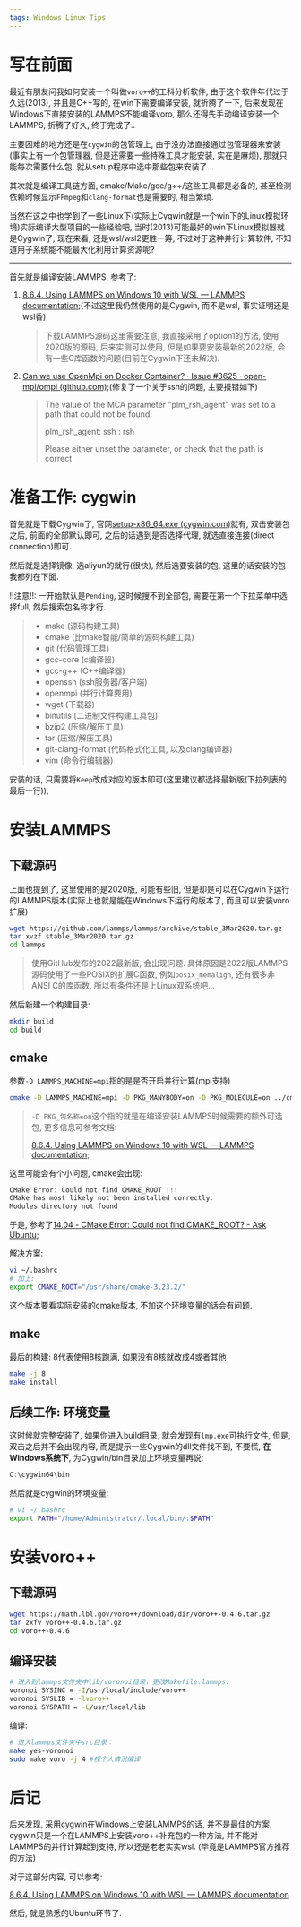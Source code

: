 ```yaml
---
tags: Windows Linux Tips
---
```


# 写在前面

最近有朋友问我如何安装一个叫做`voro++`的工科分析软件, 由于这个软件年代过于久远(2013), 并且是C++写的, 在win下需要编译安装, 就折腾了一下, 后来发现在Windows下直接安装的LAMMPS不能编译voro, 那么还得先手动编译安装一个LAMMPS, 折腾了好久, 终于完成了..

主要困难的地方还是在`cygwin`的包管理上, 由于没办法直接通过包管理器来安装(事实上有一个包管理器, 但是还需要一些特殊工具才能安装, 实在是麻烦), 那就只能每次需要什么包, 就从setup程序中选中那些包来安装了...

其次就是编译工具链方面, cmake/Make/gcc/g++/这些工具都是必备的, 甚至检测依赖时候显示`FFmpeg`和`clang-format`也是需要的, 相当繁琐. 

当然在这之中也学到了一些Linux下(实际上Cygwin就是一个win下的Linux模拟环境)实际编译大型项目的一些经验吧, 当时(2013)可能最好的win下Linux模拟器就是Cygwin了, 现在来看, 还是wsl/wsl2更胜一筹, 不过对于这种并行计算软件, 不知道用子系统能不能最大化利用计算资源呢?

---

首先就是编译安装LAMMPS, 参考了:

1.   [8.6.4. Using LAMMPS on Windows 10 with WSL — LAMMPS documentation](https://docs.lammps.org/Howto_wsl.html#download-lammps);(不过这里我仍然使用的是Cygwin, 而不是wsl, 事实证明还是wsl香)

     >   下载LAMMPS源码这里需要注意, 我直接采用了option1的方法, 使用2020版的源码, 后来实测可以使用, 但是如果要安装最新的2022版, 会有一些C库函数的问题(目前在Cygwin下还未解决). 

2.   [Can we use OpenMpi on Docker Container? · Issue #3625 · open-mpi/ompi (github.com)](https://github.com/open-mpi/ompi/issues/3625#issuecomment-305782099);(修复了一个关于ssh的问题, 主要报错如下)

     >   The value of the MCA parameter "plm_rsh_agent" was set to a path
     >   that could not be found:
     >
     >   plm_rsh_agent: ssh : rsh
     >
     >   Please either unset the parameter, or check that the path is correct







# 准备工作: cygwin

首先就是下载Cygwin了, 官网[setup-x86_64.exe (cygwin.com)](https://www.cygwin.com/setup-x86_64.exe)就有, 双击安装包之后, 前面的全部默认即可, 之后的话遇到是否选择代理, 就选直接连接(direct connection)即可. 

然后就是选择镜像, 选aliyun的就行(很快), 然后选要安装的包, 这里的话安装的包我都列在下面. 

!!注意!!: 一开始默认是`Pending`, 这时候搜不到全部包, 需要在第一个下拉菜单中选择full, 然后搜索包名称才行. 

>   -   make (源码构建工具)
>   -   cmake (比make智能/简单的源码构建工具)
>   -   git (代码管理工具)
>   -   gcc-core (c编译器)
>   -   gcc-g++ (C++编译器)
>   -   openssh (ssh服务器/客户端)
>   -   openmpi (并行计算要用)
>   -   wget (下载器)
>   -   binutils (二进制文件构建工具包)
>   -   bzip2 (压缩/解压工具)
>   -   tar (压缩/解压工具)
>   -   git-clang-format (代码格式化工具, 以及clang编译器)
>   -   vim (命令行编辑器)

安装的话, 只需要将`Keep`改成对应的版本即可(这里建议都选择最新版(下拉列表的最后一行)), 





# 安装LAMMPS



## 下载源码

上面也提到了, 这里使用的是2020版, 可能有些旧, 但是却是可以在Cygwin下运行的LAMMPS版本(实际上也就是能在Windows下运行的版本了, 而且可以安装voro扩展)

```bash
wget https://github.com/lammps/lammps/archive/stable_3Mar2020.tar.gz
tar xvzf stable_3Mar2020.tar.gz
cd lammps
```



>   使用GitHub发布的2022最新版, 会出现问题. 具体原因是2022版LAMMPS源码使用了一些POSIX的扩展C函数, 例如`posix_memalign`, 还有很多非ANSI C的库函数, 所以有条件还是上Linux双系统吧...

然后新建一个构建目录:

```bash
mkdir build
cd build
```



## cmake

参数`-D LAMMPS_MACHINE=mpi`指的是是否开启并行计算(mpi支持)

```bash
cmake -D LAMMPS_MACHINE=mpi -D PKG_MANYBODY=on -D PKG_MOLECULE=on ../cmake
```

>   `-D PKG_包名称=on`这个指的就是在编译安装LAMMPS时候需要的额外可选包, 更多信息可参考文档:
>
>   [8.6.4. Using LAMMPS on Windows 10 with WSL — LAMMPS documentation](https://docs.lammps.org/Build_extras.html#voronoi-package);

这里可能会有个小问题, cmake会出现:

```c
CMake Error: Could not find CMAKE_ROOT !!!
CMake has most likely not been installed correctly.
Modules directory not found
```

于是, 参考了[14.04 - CMake Error: Could not find CMAKE_ROOT? - Ask Ubuntu](https://askubuntu.com/questions/1014670/cmake-error-could-not-find-cmake-root);

解决方案:

```bash
vi ~/.bashrc
# 加上:
export CMAKE_ROOT="/usr/share/cmake-3.23.2/"
```

这个版本要看实际安装的cmake版本, 不加这个环境变量的话会有问题. 

## make

最后的构建: 8代表使用8核跑满, 如果没有8核就改成4或者其他

```bash
make -j 8
make install 
```



## 后续工作: 环境变量



这时候就完整安装了, 如果你进入build目录, 就会发现有`lmp.exe`可执行文件, 但是, 双击之后并不会出现内容, 而是提示一些Cygwin的dll文件找不到, 不要慌, **在Windows系统下**, 为Cygwin/bin目录加上环境变量再说:

```c
C:\cygwin64\bin
```

然后就是cygwin的环境变量:

```bash
# vi ~/.bashrc
export PATH="/home/Administrator/.local/bin/:$PATH"
```



# 安装voro++

## 下载源码

```bash
wget https://math.lbl.gov/voro++/download/dir/voro++-0.4.6.tar.gz
tar zxfv voro++-0.4.6.tar.gz
cd voro++-0.4.6
```

## 编译安装

```bash
# 进入到lammps文件夹中lib/voronoi目录，更改Makefile.lammps:
voronoi SYSINC = -I/usr/local/include/voro++
voronoi SYSLIB = -lvoro++
voronoi SYSPATH = -L/usr/local/lib
```



编译:

```bash
# 进入lammps文件夹中src目录：
make yes-voronoi
sudo make voro -j 4 #视个人情況编译
```



# 后记

后来发现, 采用cygwin在Windows上安装LAMMPS的话, 并不是最佳的方案, cygwin只是一个在LAMMPS上安装voro++补充包的一种方法, 并不能对LAMMPS的并行计算起到支持, 所以还是老老实实wsl. (毕竟是LAMMPS官方推荐的方法)

对于这部分内容, 可以参考:

[8.6.4. Using LAMMPS on Windows 10 with WSL — LAMMPS documentation](https://docs.lammps.org/Howto_wsl.html)

然后, 就是熟悉的Ubuntu环节了. 

